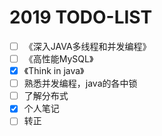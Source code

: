 # 2019 TODO-LIST
- [ ] 《深入JAVA多线程和并发编程》
- [ ] 《高性能MySQL》
- [X] 《Think in java》
- [ ]  熟悉并发编程，java的各中锁
- [ ]  了解分布式
- [X]  个人笔记
- [ ]  转正
